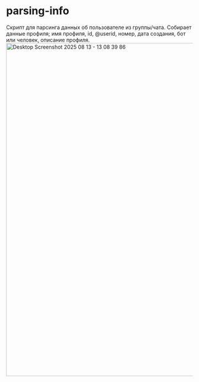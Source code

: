 # parsing-info
Скрипт для парсинга данных об пользователе из группы/чата. 
Собирает данные профиля; имя профиля, id, @userid, номер, дата создания, бот или человек, описание профиля.<img width="1440" height="900" alt="Desktop Screenshot 2025 08 13 - 13 08 39 86" src="https://github.com/user-attachments/assets/094e693b-8728-412b-80aa-cc1df4750f66" />

